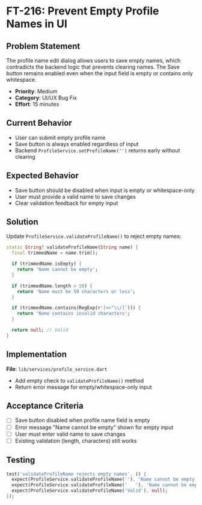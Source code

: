 # FT-216: Prevent Empty Profile Names in UI

## Problem Statement

The profile name edit dialog allows users to save empty names, which contradicts the backend logic that prevents clearing names. The Save button remains enabled even when the input field is empty or contains only whitespace.

- **Priority**: Medium
- **Category**: UI/UX Bug Fix
- **Effort**: 15 minutes

## Current Behavior
- User can submit empty profile name
- Save button is always enabled regardless of input
- Backend `ProfileService.setProfileName('')` returns early without clearing

## Expected Behavior
- Save button should be disabled when input is empty or whitespace-only
- User must provide a valid name to save changes
- Clear validation feedback for empty input

## Solution

Update `ProfileService.validateProfileName()` to reject empty names:

```dart
static String? validateProfileName(String name) {
  final trimmedName = name.trim();

  if (trimmedName.isEmpty) {
    return 'Name cannot be empty';
  }

  if (trimmedName.length > 50) {
    return 'Name must be 50 characters or less';
  }

  if (trimmedName.contains(RegExp(r'[<>"\\/]'))) {
    return 'Name contains invalid characters';
  }

  return null; // Valid
}
```

## Implementation

**File**: `lib/services/profile_service.dart`
- Add empty check to `validateProfileName()` method
- Return error message for empty/whitespace-only input

## Acceptance Criteria

- [ ] Save button disabled when profile name field is empty
- [ ] Error message "Name cannot be empty" shown for empty input
- [ ] User must enter valid name to save changes
- [ ] Existing validation (length, characters) still works

## Testing

```dart
test('validateProfileName rejects empty names', () {
  expect(ProfileService.validateProfileName(''), 'Name cannot be empty');
  expect(ProfileService.validateProfileName('   '), 'Name cannot be empty');
  expect(ProfileService.validateProfileName('Valid'), null);
});
```
